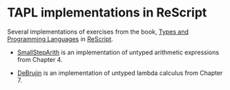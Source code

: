 # TAPL implementations in ReScript

Several implementations of exercises from the book, [Types and Programming Languages](https://www.cis.upenn.edu/~bcpierce/tapl) in [ReScript](https://rescript-lang.org).

- [SmallStepArith](https://github.com/dowdiness/tapl-rescript/blob/main/src/SmallStepArith.res) is an implementation of untyped arithmetic expressions from Chapter 4.

- [DeBrujin](https://github.com/dowdiness/tapl-rescript/blob/main/src/DeBrujin.res) is an implementation of untyped lambda calculus from Chapter 7.
